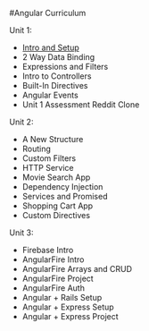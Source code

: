 #Angular Curriculum

Unit 1:

 * [Intro and Setup](/Unit-1/01-intro-and-setup.md)
 * 2 Way Data Binding
 * Expressions and Filters
 * Intro to Controllers
 * Built-In Directives
 * Angular Events
 * Unit 1 Assessment Reddit Clone

Unit 2:

 * A New Structure
 * Routing
 * Custom Filters
 * HTTP Service
 * Movie Search App
 * Dependency Injection
 * Services and Promised
 * Shopping Cart App
 * Custom Directives

Unit 3:

 * Firebase Intro
 * AngularFire Intro
 * AngularFire Arrays and CRUD
 * AngularFire Project
 * AngularFire Auth
 * Angular + Rails Setup
 * Angular + Express Setup
 * Angular + Express Project
